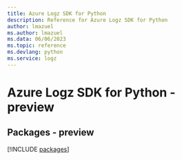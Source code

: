 ```yaml
---
title: Azure Logz SDK for Python
description: Reference for Azure Logz SDK for Python
author: lmazuel
ms.author: lmazuel
ms.data: 06/06/2023
ms.topic: reference
ms.devlang: python
ms.service: logz
---
```

# Azure Logz SDK for Python - preview
## Packages - preview
[!INCLUDE [packages](logz-index.md)]